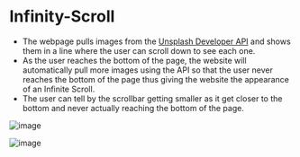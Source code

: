 # Infinity-Scroll
- The webpage pulls images from the [Unsplash Developer API](https://unsplash.com/developers) and shows them in a line where the user can scroll down to see each one.
- As the user reaches the bottom of the page, the website will automatically pull more images using the API so that the user never reaches the bottom 
of the page thus giving the website the appearance of an Infinite Scroll. 
- The user can tell by the scrollbar getting smaller as it get closer to the
bottom and never actually reaching the bottom of the page.

![image](https://user-images.githubusercontent.com/17315135/193640455-b912b8b7-cb76-4bcc-81d4-a7c67cfc9b35.png)


![image](https://user-images.githubusercontent.com/17315135/193640769-4f72d6c7-03a0-412a-8a90-88d6e6c0be05.png)
